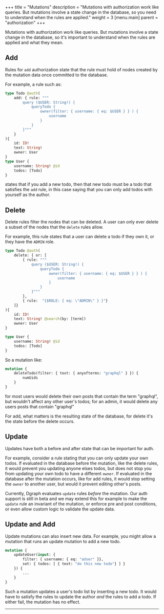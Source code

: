 +++
title = "Mutations"
description = "Mutations with authorization work like queries. But mutations involve a state change in the database, so you need to understand when the rules are applied."
weight = 3
[menu.main]
    parent = "authorization"
+++

Mutations with authorization work like queries. But mutations involve a state change in the database, so it's important to understand when the rules are applied and what they mean.

## Add

Rules for `add` authorization state that the rule must hold of nodes created by the mutation data once committed to the database.

For example, a rule such as:

```graphql
type Todo @auth(
    add: { rule: """
        query ($USER: String!) { 
            queryTodo {
                owner(filter: { username: { eq: $USER } } ) { 
                    username
                } 
            } 
        }"""
    }
){
    id: ID!
    text: String!
    owner: User
}
type User {
    username: String! @id
    todos: [Todo]
}
```

states that if you add a new todo, then that new todo must be a todo that satisfies the `add` rule, in this case saying that you can only add todos with yourself as the author.

## Delete

Delete rules filter the nodes that can be deleted.  A user can only ever delete a subset of the nodes that the `delete` rules allow.  

For example, this rule states that a user can delete a todo if they own it, or they have the `ADMIN` role.

```graphql
type Todo @auth(
    delete: { or: [ 
        { rule: """
            query ($USER: String!) { 
                queryTodo {
                    owner(filter: { username: { eq: $USER } } ) { 
                        username
                    } 
                } 
            }"""
        },
        { rule:  "{$ROLE: { eq: \"ADMIN\" } }"}
    ]}
){
    id: ID!
    text: String! @search(by: [term])
    owner: User
}

type User {
    username: String! @id
    todos: [Todo]
}
```

So a mutation like:

```graphql
mutation {
    deleteTodo(filter: { text: { anyofterms: "graphql" } }) {
        numUids    
    }
}
```

for most users would delete their own posts that contain the term "graphql", but wouldn't affect any other user's todos; for an admin, it would delete any users posts that contain "graphql"

For add, what matters is the resulting state of the database, for delete it's the state before the delete occurs.

## Update

Updates have both a before and after state that can be important for auth.  

For example, consider a rule stating that you can only update your own todos.  If evaluated in the database before the mutation, like the delete rules, it would prevent you updating anyone elses todos, but does not stop you from updating your own todo to have a different `owner`.  If evaluated in the database after the mutation occurs, like for add rules, it would stop setting the `owner` to another user, but would it prevent editing other's posts.

Currently, Dgraph evaluates `update` rules _before_ the mutation.  Our auth support is still in beta and we may extend this for example to make the `update` rule an invariant of the mutation, or enforce pre and post conditions, or even allow custom logic to validate the update data.

## Update and Add

Update mutations can also insert new data.  For example, you might allow a mutation that runs an update mutation to add a new todo.

```graphql
mutation {
    updateUser(input: {
        filter: { username: { eq: "aUser" }},
        set: { todos: [ { text: "do this new todo"} ] }
    }) {
        ...
    }
}
```

Such a mutation updates a user's todo list by inserting a new todo.  It would have to satisfy the rules to update the author _and_ the rules to add a todo.  If either fail, the mutation has no effect.

---

